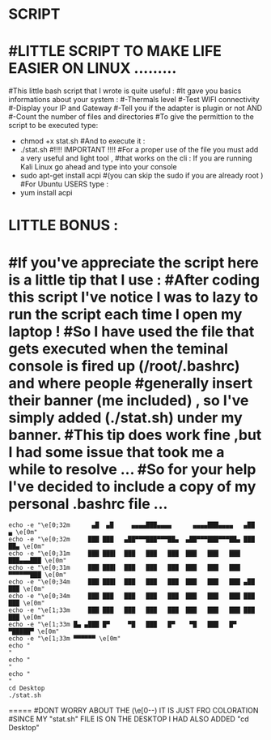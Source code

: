 # SCRIPT

#LITTLE SCRIPT TO MAKE LIFE EASIER ON LINUX .........
======================================================================================================================================================
#This little bash script that I wrote is quite useful :
#It gave you basics informations about your system :
#-Thermals level 
#-Test WIFI connectivity 
#-Display your IP and Gateway 
#-Tell you if the adapter is plugin or not
AND 
#-Count the number of files and directories 
#To give the permittion to the script to be executed type:
- chmod +x stat.sh
#And to execute it :
- ./stat.sh
#!!!! IMPORTANT !!!!
#For a proper use of the file you must add a very useful and light tool ,
#that works on the cli : If you are running Kali Linux go ahead and type into your console 
- sudo apt-get install acpi
#(you can skip the sudo if you are already root )
#For Ubuntu USERS type :
- yum install acpi

# LITTLE BONUS :
#If you've appreciate the script here is a little tip that I use :
#After coding this script I've notice I was to lazy to run the script each time I open my laptop !
#So I have used the file that gets executed when the teminal console is fired up (/root/.bashrc) and where people 
#generally insert their banner (me included) , so I've simply added (./stat.sh) under my banner.
#This tip does work fine ,but I had some issue that took me a while to resolve ...
#So for your help I've decided to include a copy of my personal .bashrc file ...
=====

    echo -e "\e[0;32m      ▄█  ▄█     ▄▄▄▄███▄▄▄▄      ▄▄▄▄███▄▄▄▄   ▄██   ▄ \e[0m"        
    echo -e "\e[0;32m     ███ ███   ▄██▀▀▀███▀▀▀██▄  ▄██▀▀▀███▀▀▀██▄ ███   ██▄ \e[0m"      
    echo -e "\e[0;31m     ███ ███▌  ███   ███   ███  ███   ███   ███ ███▄▄▄███ \e[0m"     
    echo -e "\e[0;31m     ███ ███▌  ███   ███   ███  ███   ███   ███ ▀▀▀▀▀▀███ \e[0m"      
    echo -e "\e[0;34m     ███ ███▌  ███   ███   ███  ███   ███   ███ ▄██   ███ \e[0m"      
    echo -e "\e[0;34m     ███ ███   ███   ███   ███  ███   ███   ███ ███   ███ \e[0m"      
    echo -e "\e[1;33m     ███ ███   ███   ███   ███  ███   ███   ███ ███   ███ \e[0m"      
    echo -e "\e[1;33m █▄ ▄███ █▀     ▀█   ███   █▀    ▀█   ███   █▀   ▀█████▀ \e[0m"      
    echo -e "\e[1;33m ▀▀▀▀▀▀ \e[0m"       
    echo "                                                                  "
    echo "                                                                  "
    echo "                                                                  "
    cd Desktop
    ./stat.sh
=====
#DONT WORRY ABOUT THE (\e[0--) IT IS JUST FRO COLORATION 
#SINCE MY "stat.sh" FILE IS ON THE DESKTOP I HAD ALSO ADDED "cd Desktop"
